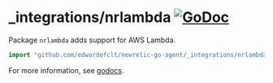 # \_integrations/nrlambda [![GoDoc](https://godoc.org/github.com/edwardofclt/newrelic-go-agent/_integrations/nrlambda?status.svg)](https://godoc.org/github.com/edwardofclt/newrelic-go-agent/_integrations/nrlambda)

Package `nrlambda` adds support for AWS Lambda.

```go
import "github.com/edwardofclt/newrelic-go-agent/_integrations/nrlambda"
```

For more information, see
[godocs](https://godoc.org/github.com/edwardofclt/newrelic-go-agent/_integrations/nrlambda).
